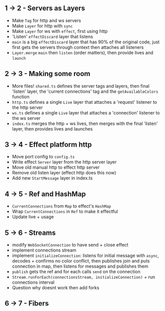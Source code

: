 ## 1 -> 2 - Servers as Layers

- Make `Tag` for http and ws servers
- Make `Layer` for http with `sync`
- Make `Layer` for ws with `effect`, first using http
- 'Listen' `effectDiscard` layer that listens
- `main` is a big `effectDiscard` layer that has 90% of the original code, just first gets the servers through context then attaches all listeners
- `Layer.merge` `main` then `listen` (order matters), then provide lives and `launch`

## 2 -> 3 - Making some room

- More files! `shared.ts` defines the server tags and layers, then final 'listen' layer, the 'current connections' tag and the `getAvailableColors` function
- `http.ts` defines a single `Live` layer that attaches a 'request' listener to the http server
- `ws.ts` defines a single `Live` layer that attaches a 'connection' listener to the ws server
- `index.ts` merges the http + ws lives, then merges with the final 'listen' layer, then provides lives and launches

## 3 -> 4 - Effect platform http

- Move port config to `config.ts`
- Write effect `Server` layer from the http server layer
- Move old manual http to effect http server
- Remove old listen layer (effect http does this now)
- Add new `StartMessage` layer in index.ts

## 4 -> 5 - Ref and HashMap

- `CurrentConnections` from `Map` to effect's `HashMap`
- Wrap `CurrentConnections` in `Ref` to make it effectful
- Update live + usage

## 5 -> 6 - Streams

- modify `WebSocketConnection` to have send + close effect
- implement connections stream
- implement `initializeConnection`: listens for initial message with `async`, decodes + confirms no color conflict, then publishes join and puts connection in map, then listens for messages and publishes them
- `publish` gets the ref and for each calls `send` on the connection
- `Stream.runForEach(connectionsStream, initializeConnection)` + run connections interval
- Question why doesnt work then add forks

## 6 -> 7 - Fibers
